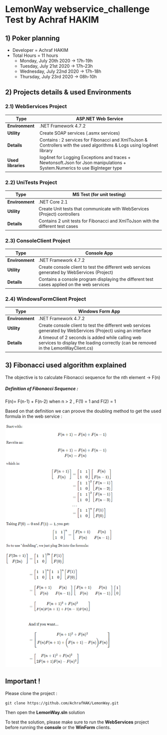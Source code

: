 # LemonWay webservice_challenge Test by Achraf HAKIM


## 1) Poker planning 

-  Developer = Achraf HAKIM 
-  Total Hours = 11 hours
    -  Monday, July 20th 2020 &rarr; 17h-19h
    -  Tuesday, July 21st 2020 &rarr; 17h-23h
    -  Wednesday, July 22nd 2020 &rarr; 17h-18h
    -  Thursday, July 23rd 2020 &rarr; 08h-10h

## 2) Projects details & used Environments


### 2.1) WebServices Project

| Type| ASP.NET Web Service |
| ------ | ------ |
| __Environment__ | .NET Framework 4.7.2 |
| __Utility__ | Create SOAP services (.asmx services) |
| __Details__ | Contains : 2 services for Fibonacci and XmlToJson & Controllers with the used algorithms & Logs using log4net library |
| __Used libraries__ | log4net for Logging Exceptions and traces + Newtonsoft.Json for Json manipulations + System.Numerics to use BigInteger type |

### 2.2) UniTests Project

| Type| MS Test (for unit testing) |
| ------ | ------ |
| __Environment__ | .NET Core 2.1 |
| __Utility__ | Create Unit tests that communicate with WebServices (Project) controllers |
| __Details__ |  Contains 2 unit tests for Fibonacci and XmlToJson with the different test cases |

### 2.3) ConsoleClient Project

| Type| Console App |
| ------ | ------ |
| __Environment__ | .NET Framework 4.7.2 |
| __Utility__ | Create console client to test the different web services generated by WebServices (Project) |
| __Details__ | Contains a console program displaying the different test cases applied on the web services |

### 2.4) WindowsFormClient Project

| Type| Windows Form App |
| ------ | ------ |
| __Environment__ | .NET Framework 4.7.2 |
| __Utility__ | Create console client to test the different web services generated by WebServices (Project) using an interface |
| __Details__ | A timeout of 2 seconds is added while calling web services to display the loading correctly (can be removed in the LemonWayClient.cs) |


## 3) Fibonacci used algorithm explained


The objective is to calculate Fibonacci sequence for the nth element &rarr; F(n) 

##### Definition of Fibonacci Sequence :
F(n)= F(n-1) + F(n-2) when n > 2 , F(1) = 1 and F(2) = 1

Based on that definition we can proove the doubling method to get the used formula in the web service : 


![doubling method demo](FibonacciFastDoublingDemo.PNG)



## Important !

Please clone the project :

```
git clone https://github.com/AchrafHAK/LemonWay.git
```

Then open the **LemonWay.sln** solution

To test the solution, please make sure to run the **WebServices** project before running the **console** or the **WinForm** clients.
